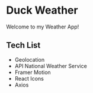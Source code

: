 # Duck Weather

Welcome to my Weather App!

## Tech List
 - Geolocation
 - API National Weather Service
 - Framer Motion
 - React Icons
 - Axios
 